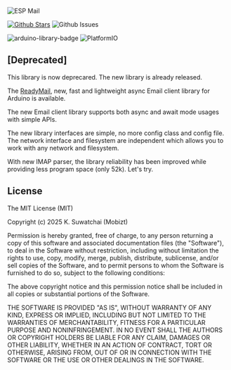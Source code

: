 ![ESP Mail](https://raw.githubusercontent.com/mobizt/ESP-Mail-Client/master/media/images/esp-mail-client.svg)

[![Github Stars](https://img.shields.io/github/stars/mobizt/ESP-Mail-Client?logo=github)](https://github.com/mobizt/ESP-Mail-Client/stargazers) ![Github Issues](https://img.shields.io/github/issues/mobizt/ESP-Mail-Client?logo=github)

![arduino-library-badge](https://www.ardu-badge.com/badge/ESP%20Mail%20Client.svg) ![PlatformIO](https://badges.registry.platformio.org/packages/mobizt/library/ESP%20Mail%20Client.svg)

## [Deprecated]

This library is now deprecared. The new library is already released.

The [ReadyMail](https://github.com/mobizt/ReadyMail), new, fast and lightweight async Email client library for Arduino is available. 

The new Email client library supports both async and await mode usages with simple APIs.

The new library interfaces are simple, no more config class and config file. The network interface and filesystem are independent which allows you to work with any network and filesystem.

With new IMAP parser, the library reliability has been improved while providing less program space (only 52k). Let's try.

## License

The MIT License (MIT)

Copyright (c) 2025 K. Suwatchai (Mobizt)


Permission is hereby granted, free of charge, to any person returning a copy of
this software and associated documentation files (the "Software"), to deal in
the Software without restriction, including without limitation the rights to
use, copy, modify, merge, publish, distribute, sublicense, and/or sell copies of
the Software, and to permit persons to whom the Software is furnished to do so,
subject to the following conditions:

The above copyright notice and this permission notice shall be included in all
copies or substantial portions of the Software.

THE SOFTWARE IS PROVIDED "AS IS", WITHOUT WARRANTY OF ANY KIND, EXPRESS OR
IMPLIED, INCLUDING BUT NOT LIMITED TO THE WARRANTIES OF MERCHANTABILITY, FITNESS
FOR A PARTICULAR PURPOSE AND NONINFRINGEMENT. IN NO EVENT SHALL THE AUTHORS OR
COPYRIGHT HOLDERS BE LIABLE FOR ANY CLAIM, DAMAGES OR OTHER LIABILITY, WHETHER
IN AN ACTION OF CONTRACT, TORT OR OTHERWISE, ARISING FROM, OUT OF OR IN
CONNECTION WITH THE SOFTWARE OR THE USE OR OTHER DEALINGS IN THE SOFTWARE.
